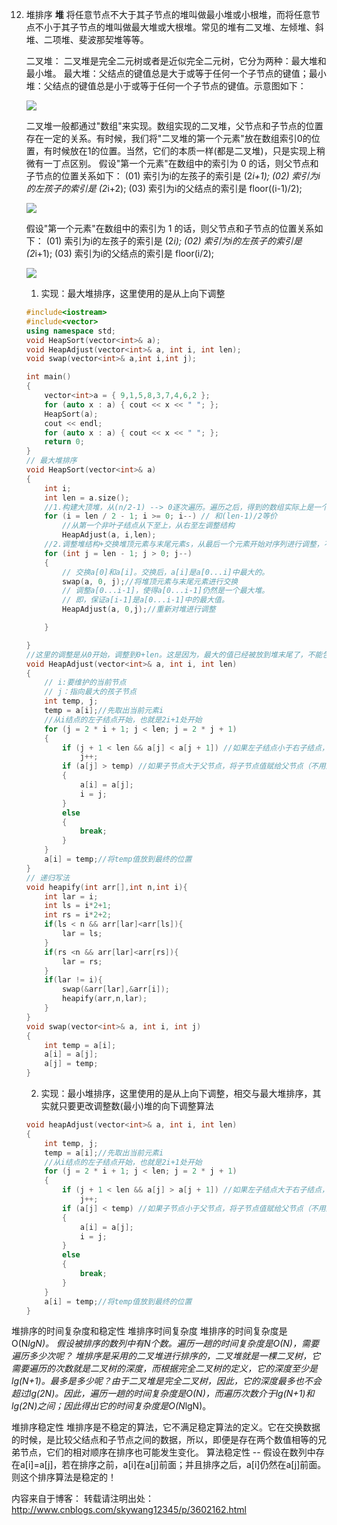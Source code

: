 12. 堆排序
	**堆**
	将任意节点不大于其子节点的堆叫做最小堆或小根堆，而将任意节点不小于其子节点的堆叫做最大堆或大根堆。常见的堆有二叉堆、左倾堆、斜堆、二项堆、斐波那契堆等等。

	二叉堆：
	二叉堆是完全二元树或者是近似完全二元树，它分为两种：最大堆和最小堆。
	最大堆：父结点的键值总是大于或等于任何一个子节点的键值；最小堆：父结点的键值总是小于或等于任何一个子节点的键值。示意图如下：

	![](https://images0.cnblogs.com/i/497634/201403/182339209436216.jpg)


	二叉堆一般都通过"数组"来实现。数组实现的二叉堆，父节点和子节点的位置存在一定的关系。有时候，我们将"二叉堆的第一个元素"放在数组索引0的位置，有时候放在1的位置。当然，它们的本质一样(都是二叉堆)，只是实现上稍微有一丁点区别。
	假设"第一个元素"在数组中的索引为 0 的话，则父节点和子节点的位置关系如下：
	(01) 索引为i的左孩子的索引是 (2*i+1);
	(02) 索引为i的左孩子的索引是 (2*i+2);
	(03) 索引为i的父结点的索引是 floor((i-1)/2);

	![](https://images0.cnblogs.com/i/497634/201403/182342224903953.jpg)

	假设"第一个元素"在数组中的索引为 1 的话，则父节点和子节点的位置关系如下：
	(01) 索引为i的左孩子的索引是 (2*i);
	(02) 索引为i的左孩子的索引是 (2*i+1);
	(03) 索引为i的父结点的索引是 floor(i/2);

	![](https://images0.cnblogs.com/i/497634/201403/182343402241540.jpg)

	1. 实现：最大堆排序，这里使用的是从上向下调整

	```cpp
	#include<iostream>
	#include<vector>
	using namespace std;
	void HeapSort(vector<int>& a);
	void HeapAdjust(vector<int>& a, int i, int len);
	void swap(vector<int>& a,int i,int j);

	int main()
	{
		vector<int>a = { 9,1,5,8,3,7,4,6,2 };
		for (auto x : a) { cout << x << " "; };
		HeapSort(a);
		cout << endl;
		for (auto x : a) { cout << x << " "; };
		return 0;
	}
	// 最大堆排序
	void HeapSort(vector<int>& a)
	{
		int i;
		int len = a.size();
		//1.构建大顶堆，从(n/2-1) --> 0逐次遍历。遍历之后，得到的数组实际上是一个(最大)二叉堆。 最后一个节点的父节点开始 
		for (i = len / 2 - 1; i >= 0; i--) // 和(len-1)/2等价
			//从第一个非叶子结点从下至上，从右至左调整结构
			HeapAdjust(a, i,len);
		//2.调整堆结构+交换堆顶元素与末尾元素s，从最后一个元素开始对序列进行调整，不断的缩小调整的范围直到第一个元素
		for (int j = len - 1; j > 0; j--)
		{
			// 交换a[0]和a[i]。交换后，a[i]是a[0...i]中最大的。
			swap(a, 0, j);//将堆顶元素与末尾元素进行交换
			// 调整a[0...i-1]，使得a[0...i-1]仍然是一个最大堆。
        	// 即，保证a[i-1]是a[0...i-1]中的最大值。
			HeapAdjust(a, 0,j);//重新对堆进行调整

		}

	}
	//这里的调整是从0开始，调整到0+len。这是因为，最大的值已经被放到堆末尾了，不能包含
	void HeapAdjust(vector<int>& a, int i, int len)
	{
		// i:要维护的当前节点
		// j：指向最大的孩子节点
		int temp, j;
		temp = a[i];//先取出当前元素i
		//从i结点的左子结点开始，也就是2i+1处开始
		for (j = 2 * i + 1; j < len; j = 2 * j + 1)
		{
			if (j + 1 < len && a[j] < a[j + 1]) //如果左子结点小于右子结点，j指向右子结点
				j++;
			if (a[j] > temp) //如果子节点大于父节点，将子节点值赋给父节点（不用进行交换）
			{
				a[i] = a[j];
				i = j;
			}
			else
			{
				break;
			}
		}
		a[i] = temp;//将temp值放到最终的位置
	}
	// 递归写法
	void heapify(int arr[],int n,int i){
		int lar = i;
		int ls = i*2+1;
		int rs = i*2+2;
		if(ls < n && arr[lar]<arr[ls]){
			lar = ls;
		}
		if(rs <n && arr[lar]<arr[rs]){
			lar = rs;
		}
		if(lar != i){
			swap(&arr[lar],&arr[i]);
			heapify(arr,n,lar);
		}
	}
	void swap(vector<int>& a, int i, int j)
	{
		int temp = a[i];
		a[i] = a[j];
		a[j] = temp;
	}
	```
	2. 实现：最小堆排序，这里使用的是从上向下调整，相交与最大堆排序，其实就只要更改调整数(最小)堆的向下调整算法
	```cpp
	void heapAdjust(vector<int>& a, int i, int len)
	{
		int temp, j;
		temp = a[i];//先取出当前元素i
		//从i结点的左子结点开始，也就是2i+1处开始
		for (j = 2 * i + 1; j < len; j = 2 * j + 1)
		{
			if (j + 1 < len && a[j] > a[j + 1]) //如果左子结点大于右子结点，j指向右子结点
				j++;
			if (a[j] < temp) //如果子节点小于父节点，将子节点值赋给父节点（不用进行交换）
			{
				a[i] = a[j];
				i = j;
			}
			else
			{
				break;
			}
		}
		a[i] = temp;//将temp值放到最终的位置
	}
	```

堆排序的时间复杂度和稳定性
堆排序时间复杂度
堆排序的时间复杂度是O(N*lgN)。
假设被排序的数列中有N个数。遍历一趟的时间复杂度是O(N)，需要遍历多少次呢？
堆排序是采用的二叉堆进行排序的，二叉堆就是一棵二叉树，它需要遍历的次数就是二叉树的深度，而根据完全二叉树的定义，它的深度至少是lg(N+1)。最多是多少呢？由于二叉堆是完全二叉树，因此，它的深度最多也不会超过lg(2N)。因此，遍历一趟的时间复杂度是O(N)，而遍历次数介于lg(N+1)和lg(2N)之间；因此得出它的时间复杂度是O(N*lgN)。

堆排序稳定性
堆排序是不稳定的算法，它不满足稳定算法的定义。它在交换数据的时候，是比较父结点和子节点之间的数据，所以，即便是存在两个数值相等的兄弟节点，它们的相对顺序在排序也可能发生变化。
算法稳定性 -- 假设在数列中存在a[i]=a[j]，若在排序之前，a[i]在a[j]前面；并且排序之后，a[i]仍然在a[j]前面。则这个排序算法是稳定的！




内容来自于博客：
转载请注明出处：http://www.cnblogs.com/skywang12345/p/3602162.html